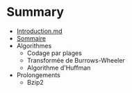 # Summary

* [Introduction.md](Dossier-projet/Introduction.md)
* [Sommaire](Dossier-projet/Sommaire.md)
* Algorithmes
   * Codage par plages
   * Transformée de Burrows-Wheeler
   * Algorithme d'Huffman
* Prolongements
   * Bzip2

